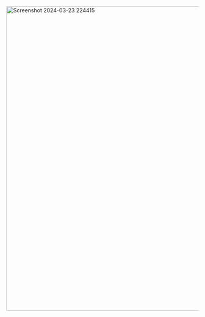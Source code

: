 <img width="796" alt="Screenshot 2024-03-23 224415" src="https://github.com/SuphawadiP/03376836-OOP-2566-Lab-03/assets/144196049/66696933-0628-4a39-ba82-8503bbff5969">

